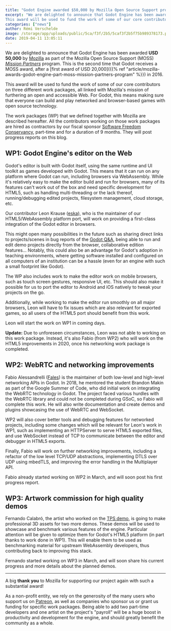 ```yaml
---
title: "Godot Engine awarded $50,000 by Mozilla Open Source Support program"
excerpt: "We are delighted to announce that Godot Engine has been awarded USD 50,000 by Mozilla as part of the Mozilla Open Source Support (MOSS) Mission Partners program.
This award will be used to fund the work of some of our core contributors on three different work packages, all linked with Mozilla's mission of furthering an open and accessible Web. For Godot, this means making sure that everyone can build and play networked and browser-based games with open source technology."
categories: ["news"]
author: Rémi Verschelde
image: /storage/app/uploads/public/5ca/f3f/2b5/5caf3f2b5f75b989378173.png
date: 2019-04-11 13:05:11
---
```


We are delighted to announce that Godot Engine has been awarded **USD 50,000** by [Mozilla](https://www.mozilla.org) as part of the Mozilla Open Source Support (MOSS) [*Mission Partners*](https://www.mozilla.org/en-US/moss/mission-partners/) program. This is the second time that Godot receives a MOSS award, after a [first award of USD 20,000]({{% ref "article/mozilla-awards-godot-engine-part-moss-mission-partners-program" %}}) in 2016.

This award will be used to fund the work of some of our core contributors on three different work packages, all linked with Mozilla's mission of furthering an open and accessible Web. For Godot, this means making sure that everyone can build and play networked and browser-based games with open source technology.

The work packages (WP) that we defined together with Mozilla are described hereafter. All the contributors working on those work packages are hired as contractors by our fiscal sponsor [Software Freedom Conservancy](https://sfconservancy.org), part-time and for a duration of 9 months. They will post progress reports on this blog.

## WP1: Godot Engine's editor on the Web

Godot's editor is built with Godot itself, using the same runtime and UI toolkit as games developed with Godot. This means that it can run on any platform where Godot can run, including browsers via WebAssembly. While it's relatively easy to make the editor build and run for browsers, many of its features can't work out of the box and need specific development for HTML5, such as handling multi-threading or the lack thereof, running/debugging edited projects, filesystem management, cloud storage, etc.

Our contributor Leon Krause ([eska](https://github.com/eska014)), who is the maintainer of our HTML5/WebAssembly platform port, will work on providing a first-class integration of the Godot editor in browsers.

This might open many possibilities in the future such as sharing direct links to projects/scenes in bug reports of the [Godot Q&A](https://godotengine.org/qa/), being able to run and edit demo projects directly from the browser, collaborative edition features... Notably, this could also be an advantage for Godot's adoption in teaching environments, where getting software installed and configured on all computers of an institution can be a hassle (even for an engine with such a small footprint like Godot).

The WP also includes work to make the editor work on mobile browsers, such as touch screen gestures, responsive UI, etc. This should also make it possible for us to port the editor to Android and iOS natively to tweak your projects on the go.

Additionally, while working to make the editor run smoothly on all major browsers, Leon will have to fix issues which are also relevant for exported games, so all users of the HTML5 port should benefit from this work.

Leon will start the work on WP1 in coming days.

**Update:** Due to unforeseen circumstances, Leon was not able to working on this work package. Instead, it's also Fabio (from WP2) who will work on the HTML5 improvements in 2020, once his networking work package is completed.

## WP2: WebRTC and networking improvements

Fabio Alessandrelli ([Fales](https://github.com/Faless)) is the maintainer of both low-level and high-level networking APIs in Godot. In 2018, he mentored the student Brandon Makin as part of the Google Summer of Code, who did initial work on integrating the WebRTC technology in Godot. The project faced various hurdles with the WebRTC library and could not be completed during GSoC, so Fabio will complete this work. He will also write documentation and create demos and plugins showcasing the use of WebRTC and WebSocket.

WP2 will also cover better tools and debugging features for networked projects, including some changes which will be relevant for Leon's work in WP1, such as implementing an HTTPServer to serve HTML5 exported files, and use WebSocket instead of TCP to communicate between the editor and debugger in HTML5 exports.

Finally, Fabio will work on further networking improvements, including a refactor of the low level TCP/UDP abstractions, implementing DTLS over UDP using mbedTLS, and improving the error handling in the Multiplayer API.

Fabio already started working on WP2 in March, and will soon post his first progress report.

## WP3: Artwork commission for high quality demos

Fernando Calabró, the artist who worked on the [TPS demo](https://github.com/godotengine/tps-demo), is going to make professional 3D assets for two more demos. These demos will be used to showcase and benchmark various features of the engine. Particular attention will be given to optimize them for Godot's HTML5 platform (in part thanks to work done in WP1). This will enable them to be used as benchmarking material for upstream WebAssembly developers, thus contributing back to improving this stack.

Fernando started working on WP3 in March, and will soon share his current progress and more details about the planned demos.

-----

A big **thank you** to Mozilla for supporting our project again with such a substantial award!

As a non-profit entity, we rely on the generosity of the many users who support us on [Patreon](https://patreon.com/godotengine), as well as companies who sponsor us or grant us funding for specific work packages. Being able to add two part-time developers and one artist on the project's "payroll" will be a huge boost in productivity and development for the engine, and should greatly benefit the community as a whole.
